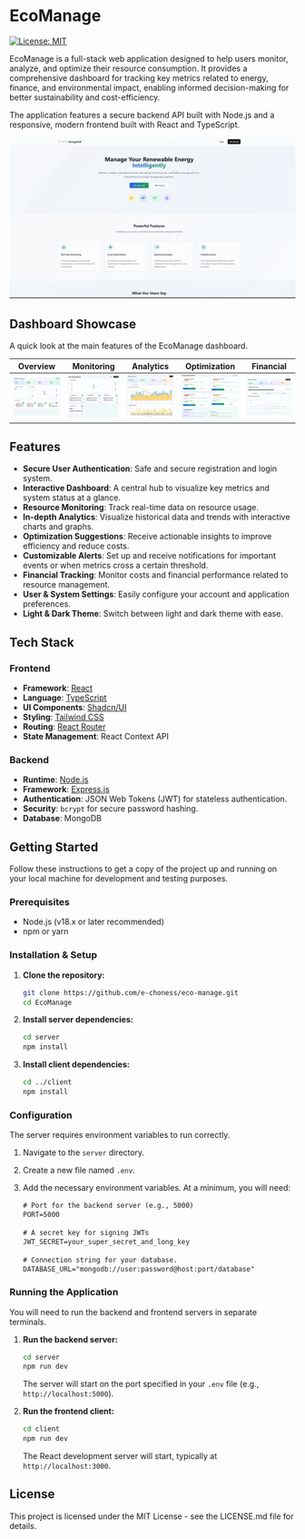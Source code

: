 # EcoManage

[![License: MIT](https://img.shields.io/badge/License-MIT-yellow.svg)](https://opensource.org/licenses/MIT)

EcoManage is a full-stack web application designed to help users monitor, analyze, and optimize their resource consumption. It provides a comprehensive dashboard for tracking key metrics related to energy, finance, and environmental impact, enabling informed decision-making for better sustainability and cost-efficiency.

The application features a secure backend API built with Node.js and a responsive, modern frontend built with React and TypeScript.

![eco-manage-landing](./readme-img/ecomanage-landing.gif)

## Dashboard Showcase

A quick look at the main features of the EcoManage dashboard.

|                                  Overview                                  |                                       Monitoring                                        |                                      Analytics                                      |                                       Optimization                                        |                                       Financial                                       |
| :------------------------------------------------------------------------: | :-------------------------------------------------------------------------------------: | :---------------------------------------------------------------------------------: | :---------------------------------------------------------------------------------------: | :-----------------------------------------------------------------------------------: |
| <img src="./readme-img/ecomanage-overview.png" alt="Overview" width="200"> | <img src="./readme-img/ecomanage-realtime-monitoring.png" alt="Monitoring" width="200"> | <img src="./readme-img/ecomanage-energy-analytics.png" alt="Analytics" width="200"> | <img src="./readme-img/ecomanage-energy-optimization.png" alt="Optimization" width="200"> | <img src="./readme-img/ecomanage-financial-overview.png" alt="Financial" width="200"> |

## Features

- **Secure User Authentication**: Safe and secure registration and login system.
- **Interactive Dashboard**: A central hub to visualize key metrics and system status at a glance.
- **Resource Monitoring**: Track real-time data on resource usage.
- **In-depth Analytics**: Visualize historical data and trends with interactive charts and graphs.
- **Optimization Suggestions**: Receive actionable insights to improve efficiency and reduce costs.
- **Customizable Alerts**: Set up and receive notifications for important events or when metrics cross a certain threshold.
- **Financial Tracking**: Monitor costs and financial performance related to resource management.
- **User & System Settings**: Easily configure your account and application preferences.
- **Light & Dark Theme**: Switch between light and dark theme with ease.

## Tech Stack

### Frontend

- **Framework**: [React](https://reactjs.org/)
- **Language**: [TypeScript](https://www.typescriptlang.org/)
- **UI Components**: [Shadcn/UI](https://ui.shadcn.com/)
- **Styling**: [Tailwind CSS](https://tailwindcss.com/)
- **Routing**: [React Router](https://reactrouter.com/)
- **State Management**: React Context API

### Backend

- **Runtime**: [Node.js](https://nodejs.org/)
- **Framework**: [Express.js](https://expressjs.com/)
- **Authentication**: JSON Web Tokens (JWT) for stateless authentication.
- **Security**: `bcrypt` for secure password hashing.
- **Database**: MongoDB

## Getting Started

Follow these instructions to get a copy of the project up and running on your local machine for development and testing purposes.

### Prerequisites

- Node.js (v18.x or later recommended)
- npm or yarn

### Installation & Setup

1. **Clone the repository:**

   ```sh
   git clone https://github.com/e-choness/eco-manage.git
   cd EcoManage
   ```

2. **Install server dependencies:**

   ```sh
   cd server
   npm install
   ```

3. **Install client dependencies:**

   ```sh
   cd ../client
   npm install
   ```

### Configuration

The server requires environment variables to run correctly.

1. Navigate to the `server` directory.
2. Create a new file named `.env`.
3. Add the necessary environment variables. At a minimum, you will need:

   ```env
   # Port for the backend server (e.g., 5000)
   PORT=5000

   # A secret key for signing JWTs
   JWT_SECRET=your_super_secret_and_long_key

   # Connection string for your database.
   DATABASE_URL="mongodb://user:password@host:port/database"
   ```

### Running the Application

You will need to run the backend and frontend servers in separate terminals.

1. **Run the backend server:**

   ```sh
   cd server
   npm run dev
   ```

   The server will start on the port specified in your `.env` file (e.g., `http://localhost:5000`).

2. **Run the frontend client:**

   ```sh
   cd client
   npm run dev
   ```

   The React development server will start, typically at `http://localhost:3000`.

## License

This project is licensed under the MIT License - see the LICENSE.md file for details.
